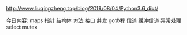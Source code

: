http://www.liuqingzheng.top/blog/2019/08/04/Python3.6_dict/

今日内容:
	maps
	指针
	结构体
	方法
	接口
	并发
	go协程
	信道
	缓冲信道
	异常处理
	select
	mutex
	
	
	